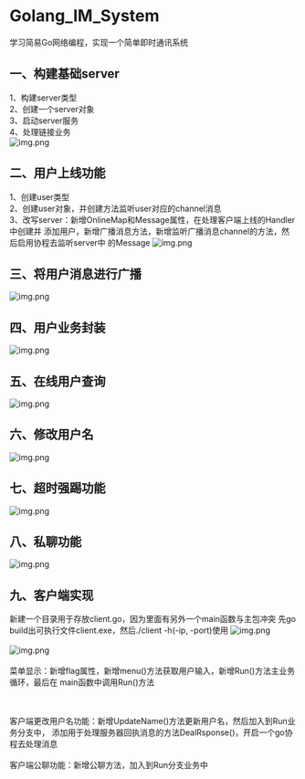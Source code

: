 # Golang_IM_System
学习简易Go网络编程，实现一个简单即时通讯系统

## 一、构建基础server  
1、构建server类型  
2、创建一个server对象  
3、启动server服务  
4、处理链接业务  
![img.png](images/img1.png)


## 二、用户上线功能
1、创建user类型  
2、创建user对象，并创建方法监听user对应的channel消息  
3、改写server：新增OnlineMap和Message属性，在处理客户端上线的Handler中创建并
添加用户，新增广播消息方法，新增监听广播消息channel的方法，然后启用协程去监听server中
的Message
![img.png](images/img2.png)

## 三、将用户消息进行广播
![img.png](images/img3.png)

## 四、用户业务封装
![img.png](images/img4.png)

## 五、在线用户查询
![img.png](images/img5.png)

## 六、修改用户名
![img.png](images/img6.png)

## 七、超时强踢功能
![img.png](images/img7.png)

## 八、私聊功能
![img.png](images/img8.png)

## 九、客户端实现
新建一个目录用于存放client.go，因为里面有另外一个main函数与主包冲突
先go build出可执行文件client.exe，然后./client -h(-ip, -port)使用
![img.png](images/img9_1.png)
<br>
<br>
![img.png](images/img9_2.png)
<br>
<br>
菜单显示：新增flag属性，新增menu()方法获取用户输入，新增Run()方法主业务循环，最后在
main函数中调用Run()方法

<br>
<br>
客户端更改用户名功能：新增UpdateName()方法更新用户名，然后加入到Run业务分支中，
添加用于处理服务器回执消息的方法DealRsponse()，开启一个go协程去处理消息

<br>
<br>
客户端公聊功能：新增公聊方法，加入到Run分支业务中
